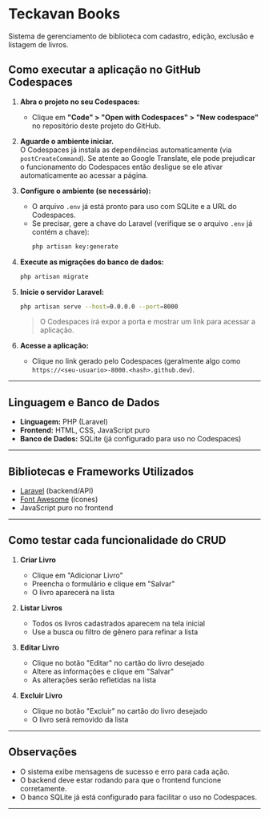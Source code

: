 # Teckavan Books

Sistema de gerenciamento de biblioteca com cadastro, edição, exclusão e listagem de livros.

## Como executar a aplicação no GitHub Codespaces

1. **Abra o projeto no seu Codespaces:**
   - Clique em **"Code" > "Open with Codespaces" > "New codespace"** no repositório deste projeto do GitHub.

2. **Aguarde o ambiente iniciar.**  
   O Codespaces já instala as dependências automaticamente (via `postCreateCommand`).
   Se atente ao Google Translate, ele pode prejudicar o funcionamento do Codespaces então desligue se ele ativar automaticamente ao acessar a página.

3. **Configure o ambiente (se necessário):**
   - O arquivo `.env` já está pronto para uso com SQLite e a URL do Codespaces.
   - Se precisar, gere a chave do Laravel (verifique se o arquivo `.env` já contém a chave):
     ```bash
     php artisan key:generate
     ```

4. **Execute as migrações do banco de dados:**
   ```bash
   php artisan migrate
   ```

5. **Inicie o servidor Laravel:**
   ```bash
   php artisan serve --host=0.0.0.0 --port=8000
   ```
   > O Codespaces irá expor a porta e mostrar um link para acessar a aplicação.

6. **Acesse a aplicação:**
   - Clique no link gerado pelo Codespaces (geralmente algo como `https://<seu-usuario>-8000.<hash>.github.dev`).

---

## Linguagem e Banco de Dados

- **Linguagem:** PHP (Laravel)
- **Frontend:** HTML, CSS, JavaScript puro
- **Banco de Dados:** SQLite (já configurado para uso no Codespaces)

---

## Bibliotecas e Frameworks Utilizados

- [Laravel](https://laravel.com/) (backend/API)
- [Font Awesome](https://fontawesome.com/) (ícones)
- JavaScript puro no frontend

---

## Como testar cada funcionalidade do CRUD

1. **Criar Livro**
   - Clique em "Adicionar Livro"
   - Preencha o formulário e clique em "Salvar"
   - O livro aparecerá na lista

2. **Listar Livros**
   - Todos os livros cadastrados aparecem na tela inicial
   - Use a busca ou filtro de gênero para refinar a lista

3. **Editar Livro**
   - Clique no botão "Editar" no cartão do livro desejado
   - Altere as informações e clique em "Salvar"
   - As alterações serão refletidas na lista

4. **Excluir Livro**
   - Clique no botão "Excluir" no cartão do livro desejado
   - O livro será removido da lista

---

## Observações

- O sistema exibe mensagens de sucesso e erro para cada ação.
- O backend deve estar rodando para que o frontend funcione corretamente.
- O banco SQLite já está configurado para facilitar o uso no Codespaces.

---
